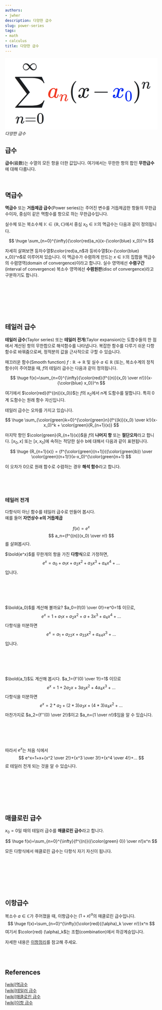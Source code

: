 ```yaml
---
authors:
- jwher
description: 다양한 급수
slug: power-series
tags:
- math
- calculus
title: 다양한 급수
---
```


![power series](power-series-formula.png)
*다양한 급수*

<!--truncate-->

## 급수
**급수**(級數)는 수열의 모든 항을 더한 값입니다.
여기에서는 무한한 항의 합인 **무한급수** 에 대해 다룹니다.

<br/>

## 멱급수
**멱급수** 또는 **거듭제곱 급수**(Power series)는 주어진 변수를 거듭제곱한 항들의 무한급수이자,
중심이 같은 멱함수를 항으로 하는 무한급수입니다.

실수체 또는 복소수체 $\mathbb{K} \in \{\mathbb{R,C}\}$에서 중심 $x_0 \in \mathbb{K}$의 멱급수는 다음과 같이 정의됩니다.

$$
\huge
\sum_{n=0}^{\infty}{\color{red}a_n}(x-{\color{blue} x_0})^n
$$

자세히 살펴보면 등차수열$\color{red}a_n$과 등비수열$(x-{\color{blue} x_0})^n$로 이루어져 있습니다.
이 멱급수가 수렴하게 만드는 $x \in \mathbb{K}$의 집합을 멱급수의 수렴영역(domain of convergence)이라고 합니다.
실수 영역에선 **수렴구간**(interval of convergence)
복소수 영역에선 **수렴원판**(disc of convergence)라고 구분하기도 합니다.

<br/><br/><br/><br/><br/><br/>

## 테일러 급수
**테일러 급수**(Taylor series) 또는 **테일러 전개**(Taylor expansion)는 도함수들의 한 점에서 계산된 항의 무한합으로 해석함수를 나타냅니다.
복잡한 함수를 다루기 쉬운 다항함수로 바꿔줌으로써, 정적분의 값을 근사적으로 구할 수 있습니다.

매끄러운 함수(Smooth function) $f:\mathbb{R} \rightarrow \mathbb{R}$ 및 실수 $a \in \mathbb{R}$
(또는, 복소수계의 정칙함수)이 주어졌을 때,
$f$의 테일러 급수는 다음과 같이 정의됩니다.

$$
\huge
f(x)=\sum_{n=0}^{\infty}{\color{red}{f^{(n)}(x_0) \over n!}}(x-{\color{blue} x_0})^n
$$

여기에서 $\color{red}{f^{(n)}(x_0)}$는 $f$의 $x_0$에서 $n$계 도함수를 말합니다.
특히 0계 도함수는 원래 함수 자신입니다.

테일러 급수는 오차를 가지고 있습니다.

$$
\huge
\sum_{\color{green}k=0}^{\color{green}n}{f^{(k)}(x_0) \over k!}(x-x_0)^k + \color{green}{R_{n+1}(x)}
$$

마지막 항인 $\color{green}{R_{n+1}(x)}$을 $f$의 **나머지 항** 또는 **절단오차**라고 합니다.
$[x_0,x]$ 또는 $[x,x_0]$에 속하는 적당한 실수 b에 대해서 다음과 같이 표현됩니다.

$$
\huge
{R_{n+1}(x)} = {f^{\color{green}(n+1)}({\color{green}b}) \over \color{green}(n+1)!}(x-x_0)^{\color{green}n+1}
$$

이 오차가 0으로 원래 함수로 수렴하는 경우 **해석 함수**라고 합니다.

<br/><br/><br/>

### 테일러 전개

다항식이 아닌 함수를 테일러 급수로 만들어 봅시다.  
예를 들어 **자연상수 e의 거듭제곱**

$$
f(x)=e^x
$$
$$
a_n={f^{(n)}(x_0) \over n!}
$$
를 살펴봅시다.

$\bold{e^x}$를 무한개의 항을 가진 **다항식**으로 가정하면,
$$
e^x=a_0+a_1x+a_2x^2+a_3x^3+a_4x^4+...
$$
입니다.

<br/><br/><br/><br/>

$\bold{a_0}$를 계산해 볼까요? $a_0={f(0) \over 0!}=e^0=1$ 이므로,
$$
e^x=1+a_1x+a_2x^2+a+3x^3+a_4x^4+...
$$
다항식을 미분하면
$$
e^x=a_1+a_22x+a_33x^2+a_44x^3+...
$$
입니다.

<br/><br/><br/><br/>

$\bold{a_1}$도 계산해 봅시다. $a_1={f'(0) \over 1!}=1$ 이므로
$$
e^x=1+2a_2x+3a_3x^2+4a_4x^3+...
$$
다항식을 미분하면
$$
e^x=2*a_2+(2*3)a_3x+(4*3)a_4x^2+...
$$
마찬가지로 $a_2={f''(0) \over 2!}$이고 $a_n={1 \over n!}$임을 알 수 있습니다.

<br/><br/><br/><br/>

따라서 $e^x$는 처음 식에서
$$
e^x=1+x+{x^2 \over 2!}+{x^3 \over 3!}+{x^4 \over 4!}+...
$$
로 테일러 전개 되는 것을 알 수 있습니다.

<br/><br/><br/><br/><br/><br/>

## 매클로린 급수
$x_0=0$일 때의 테일러 급수를 **매클로린 급수**라고 합니다.

$$
\huge
f(x)=\sum_{n=0}^{\infty}{f^{(n)}({\color{green} 0}) \over n!}x^n
$$

모든 다항식에서 매클로린 급수는 다항식 자기 자신이 됩니다.

<br/><br/><br/><br/><br/><br/>

## 이항급수

복소수 $a \in \mathbb C$가 주어졌을 때, 이항급수는 $(1+x)^\alpha$의 매클로린 급수입니다.
$$
\huge
f(x)=\sum_{n=0}^{\infty}{\color{red}{(\alpha)_k \over n!}}x^n
$$
여기서 $\color{red} (\alpha)_k$는 조합(combination)에서 하강계승입니다.

자세한 내용은 [이항정리](/posts/binomial-theorem#이항계수binomial-coefficient)를 참고해 주세요.

<br/><br/>

<!-- 조수주기
jpeg(joint photographic experts group), mpeg(moving picture experts group)
DCT(descrete cosine transform), IDCT

양자화(quantization)
색변환(RGB->YCbCr)
block splitting (nxn -> 8x8*m)
DCT
양자화 테이블
zigzag scanning
run-length encoding
huffman coding -->

## References
[[wiki]멱급수](https://ko.wikipedia.org/wiki/멱급수)  
[[wiki]테일러 급수](https://ko.wikipedia.org/wiki/테일러_급수)  
[[wiki]매클로린 급수](https://ko.wikipedia.org/wiki/매클로린_급수)  
[[wiki]이항 급수](https://ko.wikipedia.org/wiki/이항_급수)  

<!--
https://web.archive.org/web/20060821030321/http://f-cpu.seul.org/whygee/dct_fc0/dct_fc0.html
https://www.jezzamon.com/fourier/
https://studyfield.tistory.com/742
-->